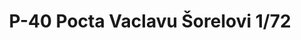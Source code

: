 ---
layout: product
title: "P-40 Pocta Vaclavu Šorelovi 1/72"
price: "1900" 
desc: "Maketa"
img_path: "/assets/img/7144.webp"
brand: "EDUARD"
available: true
special_offer: false
new: true
soon: false
cat: "010000"
subcat: "010400"
subsubcat: "00"
sifra: "7144"
popular: false
---